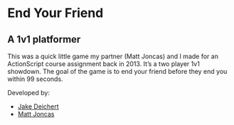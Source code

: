 # End Your Friend 

## A 1v1 platformer

This was a quick little game my partner (Matt Joncas) and I made for an ActionScript course assignment back in 2013. It’s a two player 1v1 showdown. The goal of the game is to end your friend before they end you within 99 seconds.

Developed by:
  - [Jake Deichert](https://github.com/jakedeichert)
  - [Matt Joncas]()
